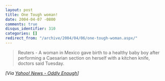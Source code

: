 ```yaml
---
layout: post
title: One Tough woman!
date: 2004-04-07 -0800
comments: true
disqus_identifier: 310
categories: []
redirect_from: "/archive/2004/04/06/one-tough-woman.aspx/"
---
```


> Reuters - A woman in Mexico gave birth to a healthy baby boy after
> performing a Caesarian section on herself with a kitchen knife,
> doctors said Tuesday.

*[Via [Yahoo! News - Oddly
Enough](http://us.rd.yahoo.com/dailynews/rss/oddlyenough/*http://story.news.yahoo.com/news?tmpl=story2&u=/nm/20040407/od_nm/health_caesarean_dc)]*

